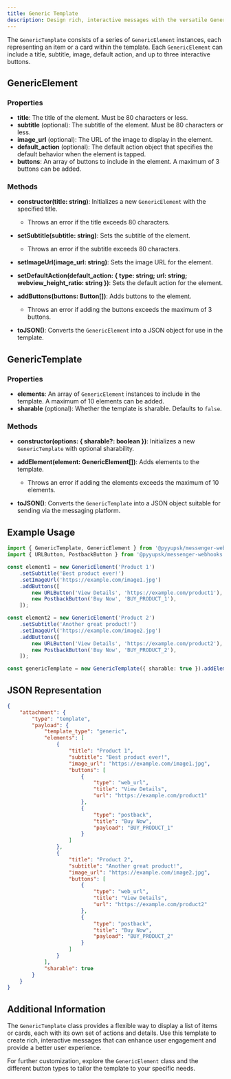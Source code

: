 ```yaml
---
title: Generic Template
description: Design rich, interactive messages with the versatile Generic Template for bots.
---
```


The `GenericTemplate` consists of a series of `GenericElement` instances, each representing an item or a card within the template. Each `GenericElement` can include a title, subtitle, image, default action, and up to three interactive buttons.

## GenericElement

### Properties

-   **title**: The title of the element. Must be 80 characters or less.
-   **subtitle** (optional): The subtitle of the element. Must be 80 characters or less.
-   **image_url** (optional): The URL of the image to display in the element.
-   **default_action** (optional): The default action object that specifies the default behavior when the element is tapped.
-   **buttons**: An array of buttons to include in the element. A maximum of 3 buttons can be added.

### Methods

-   **constructor(title: string)**: Initializes a new `GenericElement` with the specified title.

    -   Throws an error if the title exceeds 80 characters.

-   **setSubtitle(subtitle: string)**: Sets the subtitle of the element.

    -   Throws an error if the subtitle exceeds 80 characters.

-   **setImageUrl(image_url: string)**: Sets the image URL for the element.

-   **setDefaultAction(default_action: { type: string; url: string; webview_height_ratio: string })**: Sets the default action for the element.

-   **addButtons(buttons: Button[])**: Adds buttons to the element.

    -   Throws an error if adding the buttons exceeds the maximum of 3 buttons.

-   **toJSON()**: Converts the `GenericElement` into a JSON object for use in the template.

## GenericTemplate

### Properties

-   **elements**: An array of `GenericElement` instances to include in the template. A maximum of 10 elements can be added.
-   **sharable** (optional): Whether the template is sharable. Defaults to `false`.

### Methods

-   **constructor(options: { sharable?: boolean })**: Initializes a new `GenericTemplate` with optional sharability.
-   **addElement(element: GenericElement[])**: Adds elements to the template.

    -   Throws an error if adding the elements exceeds the maximum of 10 elements.

-   **toJSON()**: Converts the `GenericTemplate` into a JSON object suitable for sending via the messaging platform.

## Example Usage

```typescript
import { GenericTemplate, GenericElement } from '@pyyupsk/messenger-webhooks';
import { URLButton, PostbackButton } from '@pyyupsk/messenger-webhooks';

const element1 = new GenericElement('Product 1')
    .setSubtitle('Best product ever!')
    .setImageUrl('https://example.com/image1.jpg')
    .addButtons([
        new URLButton('View Details', 'https://example.com/product1'),
        new PostbackButton('Buy Now', 'BUY_PRODUCT_1'),
    ]);

const element2 = new GenericElement('Product 2')
    .setSubtitle('Another great product!')
    .setImageUrl('https://example.com/image2.jpg')
    .addButtons([
        new URLButton('View Details', 'https://example.com/product2'),
        new PostbackButton('Buy Now', 'BUY_PRODUCT_2'),
    ]);

const genericTemplate = new GenericTemplate({ sharable: true }).addElement([element1, element2]);
```

## JSON Representation

```json
{
    "attachment": {
        "type": "template",
        "payload": {
            "template_type": "generic",
            "elements": [
                {
                    "title": "Product 1",
                    "subtitle": "Best product ever!",
                    "image_url": "https://example.com/image1.jpg",
                    "buttons": [
                        {
                            "type": "web_url",
                            "title": "View Details",
                            "url": "https://example.com/product1"
                        },
                        {
                            "type": "postback",
                            "title": "Buy Now",
                            "payload": "BUY_PRODUCT_1"
                        }
                    ]
                },
                {
                    "title": "Product 2",
                    "subtitle": "Another great product!",
                    "image_url": "https://example.com/image2.jpg",
                    "buttons": [
                        {
                            "type": "web_url",
                            "title": "View Details",
                            "url": "https://example.com/product2"
                        },
                        {
                            "type": "postback",
                            "title": "Buy Now",
                            "payload": "BUY_PRODUCT_2"
                        }
                    ]
                }
            ],
            "sharable": true
        }
    }
}
```

## Additional Information

The `GenericTemplate` class provides a flexible way to display a list of items or cards, each with its own set of actions and details. Use this template to create rich, interactive messages that can enhance user engagement and provide a better user experience.

For further customization, explore the `GenericElement` class and the different button types to tailor the template to your specific needs.
